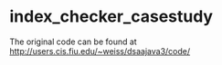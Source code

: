 # index_checker_casestudy

The original code can be found at http://users.cis.fiu.edu/~weiss/dsaajava3/code/
